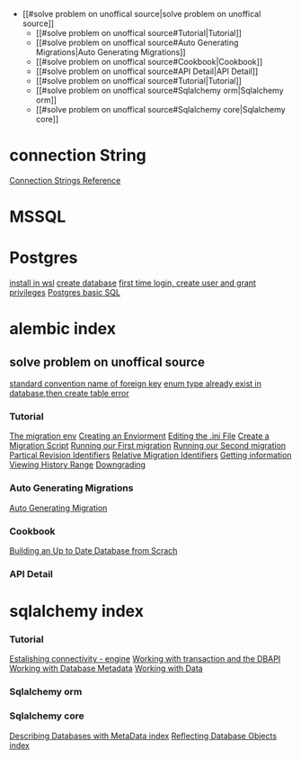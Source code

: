 - [[#solve problem on unoffical source|solve problem on unoffical source]]
	- [[#solve problem on unoffical source#Tutorial|Tutorial]]
	- [[#solve problem on unoffical source#Auto Generating Migrations|Auto Generating Migrations]]
	- [[#solve problem on unoffical source#Cookbook|Cookbook]]
	- [[#solve problem on unoffical source#API Detail|API Detail]]
	- [[#solve problem on unoffical source#Tutorial|Tutorial]]
	- [[#solve problem on unoffical source#Sqlalchemy orm|Sqlalchemy orm]]
	- [[#solve problem on unoffical source#Sqlalchemy core|Sqlalchemy core]]

# connection String
[Connection Strings Reference](Connection%20Strings%20Reference.md)

# MSSQL


# Postgres 
[install in wsl](/s0P5DdBQRw2xzqAx3WM3Zw)
[create database](/EefCoV5sTrCQnnbcyfYAWA)
[first time login, create user and grant privileges](/JOtUsVdZTV6AFw3VuotCKQ)
[Postgres basic SQL](/Mk2NrF26TfqMFptz1Lbwnw)

# alembic index
## solve problem on unoffical source
[standard convention name of foreign key](https://stackoverflow.com/questions/199498/foreign-key-naming-scheme)
[enum type already exist in database,then create table error](https://stackoverflow.com/questions/39023877/sqlalchemy-creating-tables-that-share-enum)

### Tutorial
[The migration env](/EyaUHSNyQmeMtIz56p25EQ)
[Creating an Enviorment](/lAbLPzTWTfOBKvmpVEy2ww)
[Editing the .ini File](/_CiNq-PCQuebaMcIVYdmNQ)
[Create a Migration Script](/Vz8ofCZFRLKOnkQ_5l-7Gg)
[Running  our First migration](/b21Yan_vRle8UMYdWJVjaA)
[Running our Second migration](/mGVbggvpRsqqST06mO3nYg)
[Partical Revision Identifiers](/ggPweO9bQrG_ronc44DNfQ)
[Relative Migration Identifiers](/X9IYrNTxTiSFvD8mInShsQ)
[Getting information](/xEngRDlpQOC7aZLyKbYDAA)
[Viewing History Range](/_4bHM63hSZKv93dkYsApIA)
[Downgrading](/qZKF0gYDTxyEmbUkjrvIlw)

### Auto Generating Migrations
[Auto Generating Migration](/r4RNyF4rQ3aSYdX_I52l-A)

### Cookbook
[Building an Up to Date Database from Scrach](/Q6HhHKh2RwKz3V5h2kh0Uw)

### API Detail



# sqlalchemy index
### Tutorial
[Estalishing connectivity - engine](/n0TeC5TIT-y39N_uPCeDyg)
[Working with transaction and the DBAPI](/YVMqVMAfTiGT_Yw_gQf-Hw)
[Working with Database Metadata](/QYbXJSG1Rc60xo7lardhTg)
[Working with Data](/AqpvHErjRSylcmqvdTlObQ)
### Sqlalchemy orm

### Sqlalchemy core
[Describing Databases with MetaData index](/0QdB9uAbTE-KAka13C3btQ)
[Reflecting Database Objects index](/H-Dw1VwCScGkQnpO_ynnHQ)